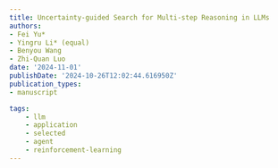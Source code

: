 ```yaml
---
title: Uncertainty-guided Search for Multi-step Reasoning in LLMs
authors:
- Fei Yu*
- Yingru Li* (equal)
- Benyou Wang
- Zhi-Quan Luo
date: '2024-11-01'
publishDate: '2024-10-26T12:02:44.616950Z'
publication_types:
- manuscript

tags:
    - llm
    - application
    - selected
    - agent
    - reinforcement-learning
---
```


